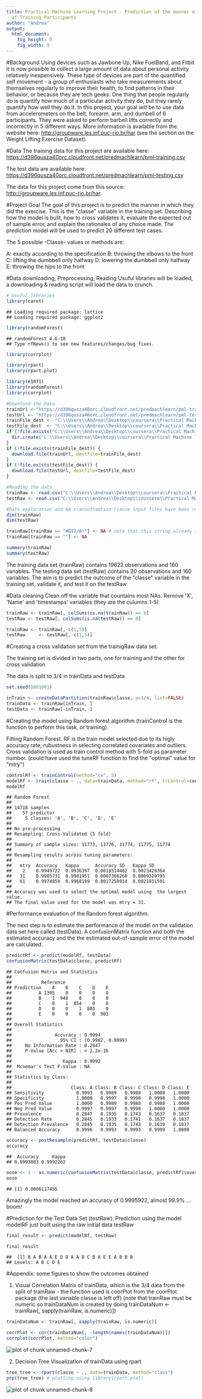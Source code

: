 ```yaml
---
title: Practical Machine Learning Project - Prediction of the manner of doing Exercise
  of Training Participants
author: "Andrea"
output:
  html_document:
    fig_height: 9
    fig_width: 9
---
```


#Background
Using devices such as Jawbone Up, Nike FuelBand, and Fitbit it is now possible to collect a large amount of data about personal activity relatively inexpensively. These type of devices are part of the quantified self movement - a group of enthusiasts who take measurements about themselves regularly to improve their health, to find patterns in their behavior, or because they are tech geeks. One thing that people regularly do is quantify how much of a particular activity they do, but they rarely quantify how well they do it. In this project, your goal will be to use data from accelerometers on the belt, forearm, arm, and dumbell of 6 participants. They were asked to perform barbell lifts correctly and incorrectly in 5 different ways. More information is available from the website here: <http://groupware.les.inf.puc-rio.br/har> (see the section on the Weight Lifting Exercise Dataset).

#Data
The training data for this project are available here:
<https://d396qusza40orc.cloudfront.net/predmachlearn/pml-training.csv>

The test data are available here:
<https://d396qusza40orc.cloudfront.net/predmachlearn/pml-testing.csv>

The data for this project come from this source: <http://groupware.les.inf.puc-rio.br/har>.

#Project Goal
The goal of this project is to predict the manner in which they did the exercise. This is the "classe" variable in the training set. Describing how the model is built, how to cross validates it, evaluate the expected out of sample error, and explain the rationales of any choice made. The prediction model will be used to predict 20 different test cases.

The 5 possible -Classe- values or methods are:

A: exactly according to the specification
B: throwing the elbows to the front
C: lifting the dumbbell only halfway
D: lowering the dumbbell only halfway
E: throwing the hips to the front

#Data downloading, Preprocessing, Reading 
Usuful libraries will be loaded, a downloading & reading script will load the data to crunch.


```r
# Usuful libraries
library(caret)
```

```
## Loading required package: lattice
## Loading required package: ggplot2
```

```r
library(randomForest)
```

```
## randomForest 4.6-10
## Type rfNews() to see new features/changes/bug fixes.
```

```r
library(corrplot)

library(rpart)
library(rpart.plot)

library(e1071)
library(randomForest)
library(corrplot)

#Download the Data
trainUrl <-"https://d396qusza40orc.cloudfront.net/predmachlearn/pml-training.csv"
testUrl <- "https://d396qusza40orc.cloudfront.net/predmachlearn/pml-testing.csv"
trainFile_dest <- "C:\\Users\\Andrea\\Desktop\\coursera\\Practical Machine learning - Coursera\\data\\pml-training.csv"
testFile_dest  <- "C:\\Users\\Andrea\\Desktop\\coursera\\Practical Machine learning - Coursera\\data\\pml-testing.csv"
if (!file.exists("C:\\Users\\Andrea\\Desktop\\coursera\\Practical Machine learning - Coursera\\data")) {
  dir.create("C:\\Users\\Andrea\\Desktop\\coursera\\Practical Machine learning - Coursera\\data")
}
if (!file.exists(trainFile_dest)) {
  download.file(trainUrl, destfile=trainFile_dest)
}
if (!file.exists(testFile_dest)) {
  download.file(testUrl, destfile=testFile_dest)
}

#Reading the data
trainRaw <- read.csv("C:\\Users\\Andrea\\Desktop\\coursera\\Practical Machine learning - Coursera\\data\\pml-training.csv")
testRaw <- read.csv("C:\\Users\\Andrea\\Desktop\\coursera\\Practical Machine learning - Coursera\\data\\pml-testing.csv")

#Data exploration and NA transoframtion (cause input files have been read ) without option such as na.strings=c("", "NA", "#DIV/0!")
dim(trainRaw)
dim(testRaw)

trainRaw[trainRaw == "#DIV/0!"] <- NA # note that this string already is considered a NA
trainRaw[trainRaw == ""] <- NA

summary(trainRaw)
summary(testRaw)
```

The training data set (trainRaw) contains 19622 observations and 160 variables. The testing data set (testRaw) contains 20 observations and 160 variables. 
The aim is to predict the outcome of the "classe" variable in the training set, validate it, and test it on the testRaw


#Data cleaning
Clean off the variable that countains most NAs.
Remove 'X', 'Name' and 'timestamps' variables (they are the culumns 1-5)


```r
trainRaw <- trainRaw[, colSums(is.na(trainRaw)) == 0] 
testRaw <- testRaw[, colSums(is.na(testRaw)) == 0] 

trainRaw <- trainRaw[,-c(1,5)]
testRaw     <- testRaw[,-c(1,5)]
```


#Creating a cross validation set from the trainigRaw data set.

The training set is divided in two parts, one for training and the other for cross validation

The data is split to 3/4 in trainData and testData


```r
set.seed(1001001)

inTrain <- createDataPartition(trainRaw$classe, p=3/4, list=FALSE)
trainData <- trainRaw[inTrain, ]
testData <- trainRaw[-inTrain, ]
```

#Creating the model using Random forest algorithm (trainControl is the function to perform this task, or training).

Fitting Random Forest. RF is the train model selected due to its higly accuracy rate, rubustness in selecting correlated covariates and outliers. Cross validation is used as train control method with 5-fold as parameter number. (could have used  the tuneRF function to find the "optimal" value for "mtry")


```r
controlRf <- trainControl(method="cv", 5)
modelRf <- train(classe ~ ., data=trainData, method="rf", trControl=controlRf, ntree=250)
modelRf
```

```
## Random Forest 
## 
## 14718 samples
##    57 predictor
##     5 classes: 'A', 'B', 'C', 'D', 'E' 
## 
## No pre-processing
## Resampling: Cross-Validated (5 fold) 
## 
## Summary of sample sizes: 11773, 11776, 11774, 11775, 11774 
## 
## Resampling results across tuning parameters:
## 
##   mtry  Accuracy   Kappa      Accuracy SD   Kappa SD    
##    2    0.9949722  0.9936397  0.0018514402  0.0023428364
##   31    0.9985731  0.9981951  0.0007368268  0.0009320795
##   61    0.9974859  0.9968199  0.0017258914  0.0021831591
## 
## Accuracy was used to select the optimal model using  the largest value.
## The final value used for the model was mtry = 31.
```

#Performance evaluation of the Random forest algorithm.

The next step is to estimate the performance of the model on the validation data set here called (testData). A confusionMatrix function and both the estimated accuracy and the the estimated out-of-sample error of the model are calculated.


```r
predictRf <- predict(modelRf, testData)
confusionMatrix(testData$classe, predictRf)
```

```
## Confusion Matrix and Statistics
## 
##           Reference
## Prediction    A    B    C    D    E
##          A 1395    0    0    0    0
##          B    1  948    0    0    0
##          C    0    1  854    0    0
##          D    0    0    1  803    0
##          E    0    0    0    0  901
## 
## Overall Statistics
##                                           
##                Accuracy : 0.9994          
##                  95% CI : (0.9982, 0.9999)
##     No Information Rate : 0.2847          
##     P-Value [Acc > NIR] : < 2.2e-16       
##                                           
##                   Kappa : 0.9992          
##  Mcnemar's Test P-Value : NA              
## 
## Statistics by Class:
## 
##                      Class: A Class: B Class: C Class: D Class: E
## Sensitivity            0.9993   0.9989   0.9988   1.0000   1.0000
## Specificity            1.0000   0.9997   0.9998   0.9998   1.0000
## Pos Pred Value         1.0000   0.9989   0.9988   0.9988   1.0000
## Neg Pred Value         0.9997   0.9997   0.9998   1.0000   1.0000
## Prevalence             0.2847   0.1935   0.1743   0.1637   0.1837
## Detection Rate         0.2845   0.1933   0.1741   0.1637   0.1837
## Detection Prevalence   0.2845   0.1935   0.1743   0.1639   0.1837
## Balanced Accuracy      0.9996   0.9993   0.9993   0.9999   1.0000
```

```r
accuracy <- postResample(predictRf, testData$classe)
accuracy
```

```
##  Accuracy     Kappa 
## 0.9993883 0.9992262
```

```r
oose <- 1 - as.numeric(confusionMatrix(testData$classe, predictRf)$overall[1])
oose
```

```
## [1] 0.0006117455
```

Amazingly the model reached an accuracy of 0.9995922, almost 99.9% ... boom!

#Prediction for the Test Data Set (testRaw).
Prediction using the model modelRF just built using the raw initial data testRaw



```r
final_result <- predict(modelRf, testRaw)

final_result
```

```
##  [1] B A B A A E D B A A B C B A E E A B B B
## Levels: A B C D E
```

#Appendix: some figures to show the outcomes obtained

1) Visual Correlation Matrix of trainData, which is the 3/4 data from the split of trainRaw - the function used is coorPlot from the coorPlot package (the last variable classe is left off)
(note that trainRaw must be numeric so trainDataNum is created by doing trainDataNum <- trainRaw[, sapply(trainRaw, is.numeric)])


```r
trainDataNum <- trainRaw[, sapply(trainRaw, is.numeric)]

corrPlot <- cor(trainDataNum[, -length(names(trainDataNum))])
corrplot(corrPlot, method="color")
```

![plot of chunk unnamed-chunk-7](figure/unnamed-chunk-7-1.png) 

2) Decision Tree Visualization of trainData using rpart


```r
tree_tree <- rpart(classe ~ ., data=trainData, method="class")
prp(tree_tree) # plotting using library(rpart.plot)
```

![plot of chunk unnamed-chunk-8](figure/unnamed-chunk-8-1.png) 
